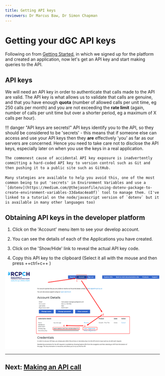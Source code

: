 ```yaml
---
title: Getting API keys
reviewers: Dr Marcus Baw, Dr Simon Chapman
---
```


# Getting your dGC API keys

Following on from [Getting Started](../integrator/getting-started.md), in which we signed up for the platform and created an application, now let's get an API key and start making queries to the API.

## API keys

We will need an API key in order to authenticate that calls made to the API are valid. The API key is what allows us to validate that calls are genuine, and that you have enough **quota** (number of allowed calls per unit time, eg 250 calls per month) and you are not exceeding the **rate limit** (again, number of calls per unit time but over a shorter period, eg a maximum of X calls per hour).

!!! danger "API keys are secrets!"
    API keys identify you to the API, so they should be considered to be 'secrets' - this means that if someone else can access and use your API keys then they **are** effectively 'you' as far as our servers are concerned. Hence you need to take care not to disclose the API keys, especially later on when you use the keys in a real application.

    The commonest cause of accidental API key exposure is inadvertently committing a hard-coded API key to version control such as Git and then pushing it to a public site such as GitHub.
    
    Many stategies are available to help you avoid this, one of the most common being to put 'secrets' in Environment Variables and use a `[dotenv](https://medium.com/@thejasonfile/using-dotenv-package-to-create-environment-variables-33da4ac4ea8f)` tool to manage them. (I've linked to a tutorial on the node/javascript version of `dotenv` but it is available in many other languages too)

## Obtaining API keys in the developer platform

1. Click on the 'Account' menu item to see your develop account.

1. You can see the details of each of the Applications you have created.

1. Click on the 'Show/Hide' link to reveal the actual API key code.

1. Copy this API key to the clipboard (Select it all with the mouse and then press ++ctrl+c++ )

![getting-api-keys](../_assets/_images/getting-api-keys.png)

-----

## Next: [Making an API call](../integrator/making-api-calls.md)